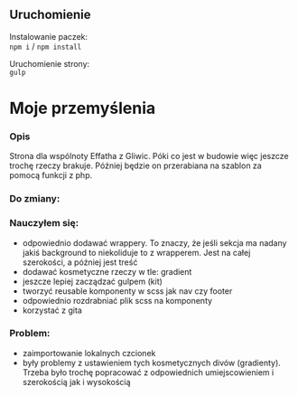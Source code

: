 ## Uruchomienie
Instalowanie paczek:  
`npm i` / `npm install`  

Uruchomienie strony:  
`gulp`


# Moje przemyślenia
### Opis
Strona dla wspólnoty Effatha z Gliwic. Póki co jest w budowie więc jeszcze trochę rzeczy brakuje. Później będzie on przerabiana na szablon za pomocą funkcji z php.
### Do zmiany:

### Nauczyłem się:
- odpowiednio dodawać wrappery. To znaczy, że jeśli sekcja ma nadany jakiś background to niekoliduje to z wrapperem. Jest na całej szerokości, a później jest treść
- dodawać kosmetyczne rzeczy w tle: gradient
- jeszcze lepiej zacządzać gulpem (kit)
- tworzyć reusable komponenty w scss jak nav czy footer
- odpowiednio rozdrabniać plik scss na komponenty
- korzystać z gita

### Problem:
- zaimportowanie lokalnych czcionek
- były problemy z ustawieniem tych kosmetycznych divów (gradienty). Trzeba było trochę popracować z odpowiednich umiejscowieniem i szerokością jak i wysokością
